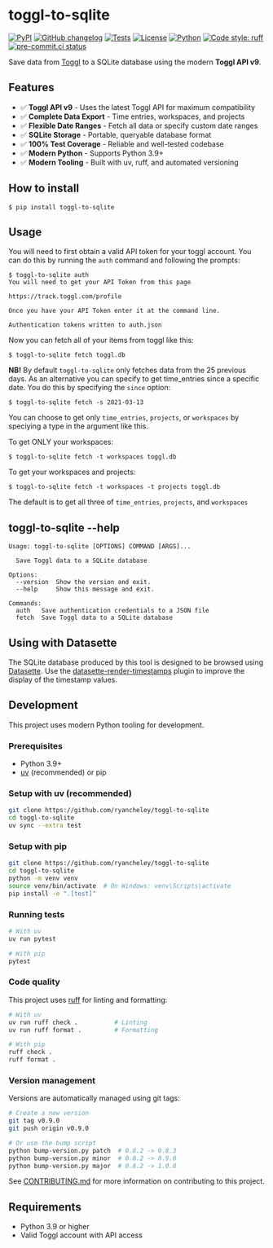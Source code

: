 # toggl-to-sqlite

[![PyPI](https://img.shields.io/pypi/v/toggl-to-sqlite.svg)](https://pypi.org/project/toggl-to-sqlite/)
[![GitHub changelog](https://img.shields.io/github/v/release/ryancheley/toggl-to-sqlite?include_prereleases&label=changelog)](https://github.com/ryancheley/toggl-to-sqlite/releases)
[![Tests](https://github.com/ryancheley/toggl-to-sqlite/workflows/Test/badge.svg)](https://github.com/ryancheley/toggl-to-sqlite/actions?query=workflow%3ATest)
[![License](https://img.shields.io/badge/license-Apache%202.0-blue.svg)](https://github.com/ryancheley/toggl-to-sqlite/blob/main/LICENSE)
[![Python](https://img.shields.io/badge/python-3.9+-blue)](https://pypi.org/project/toggl-to-sqlite/)
[![Code style: ruff](https://img.shields.io/endpoint?url=https://raw.githubusercontent.com/astral-sh/ruff/main/assets/badge/v2.json)](https://github.com/astral-sh/ruff)
[![pre-commit.ci status](https://results.pre-commit.ci/badge/github/ryancheley/toggl-to-sqlite/main.svg)](https://results.pre-commit.ci/latest/github/ryancheley/toggl-to-sqlite/main)

Save data from [Toggl](https://toggl.com/) to a SQLite database using the modern **Toggl API v9**.

## Features

- ✅ **Toggl API v9** - Uses the latest Toggl API for maximum compatibility
- ✅ **Complete Data Export** - Time entries, workspaces, and projects
- ✅ **Flexible Date Ranges** - Fetch all data or specify custom date ranges
- ✅ **SQLite Storage** - Portable, queryable database format
- ✅ **100% Test Coverage** - Reliable and well-tested codebase
- ✅ **Modern Python** - Supports Python 3.9+
- ✅ **Modern Tooling** - Built with uv, ruff, and automated versioning

## How to install

    $ pip install toggl-to-sqlite

## Usage

You will need to first obtain a valid API token for your toggl account. You can do this by running the `auth` command and following the prompts:

    $ toggl-to-sqlite auth
    You will need to get your API Token from this page

    https://track.toggl.com/profile

    Once you have your API Token enter it at the command line.

    Authentication tokens written to auth.json

Now you can fetch all of your items from toggl like this:

    $ toggl-to-sqlite fetch toggl.db

**NB!** By default `toggl-to-sqlite` only fetches data from the 25 previous days. As an alternative you can specify to get time_entries since a specific date. You do this by specifying the `since` option:

    $ toggl-to-sqlite fetch -s 2021-03-13

You can choose to get only `time_entries`, `projects`, or `workspaces` by speciying a type in the argument like this.

To get ONLY your workspaces:

    $ toggl-to-sqlite fetch -t workspaces toggl.db

To get your workspaces and projects:

    $ toggl-to-sqlite fetch -t workspaces -t projects toggl.db

The default is to get all three of `time_entries`, `projects`, and `workspaces`

## toggl-to-sqlite --help

<!-- [[[cog
import cog
from toggl_to_sqlite import cli
from click.testing import CliRunner
runner = CliRunner()
result = runner.invoke(cli.cli, ["--help"])
help = result.output.replace("Usage: cli", "Usage: toggl-to-sqlite")
cog.out(
    "```\n{}\n```".format(help)
)
]]] -->
```
Usage: toggl-to-sqlite [OPTIONS] COMMAND [ARGS]...

  Save Toggl data to a SQLite database

Options:
  --version  Show the version and exit.
  --help     Show this message and exit.

Commands:
  auth   Save authentication credentials to a JSON file
  fetch  Save Toggl data to a SQLite database

```
<!-- [[[end]]] -->

## Using with Datasette

The SQLite database produced by this tool is designed to be browsed using [Datasette](https://datasette.readthedocs.io/). Use the [datasette-render-timestamps](https://github.com/simonw/datasette-render-timestamps) plugin to improve the display of the timestamp values.

## Development

This project uses modern Python tooling for development.

### Prerequisites

- Python 3.9+
- [uv](https://docs.astral.sh/uv/) (recommended) or pip

### Setup with uv (recommended)

```bash
git clone https://github.com/ryancheley/toggl-to-sqlite
cd toggl-to-sqlite
uv sync --extra test
```

### Setup with pip

```bash
git clone https://github.com/ryancheley/toggl-to-sqlite
cd toggl-to-sqlite
python -m venv venv
source venv/bin/activate  # On Windows: venv\Scripts\activate
pip install -e ".[test]"
```

### Running tests

```bash
# With uv
uv run pytest

# With pip
pytest
```

### Code quality

This project uses [ruff](https://github.com/astral-sh/ruff) for linting and formatting:

```bash
# With uv
uv run ruff check .          # Linting
uv run ruff format .         # Formatting

# With pip
ruff check .
ruff format .
```

### Version management

Versions are automatically managed using git tags:

```bash
# Create a new version
git tag v0.9.0
git push origin v0.9.0

# Or use the bump script
python bump-version.py patch  # 0.8.2 -> 0.8.3
python bump-version.py minor  # 0.8.2 -> 0.9.0
python bump-version.py major  # 0.8.2 -> 1.0.0
```

See [CONTRIBUTING.md](CONTRIBUTING.md) for more information on contributing to this project.

## Requirements

- Python 3.9 or higher
- Valid Toggl account with API access
